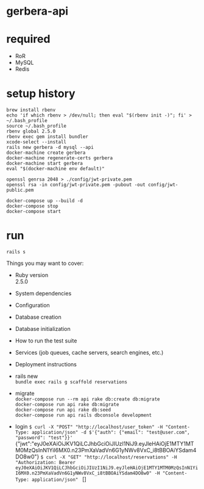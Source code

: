 # gerbera-api

# required
- RoR
- MySQL
- Redis

# setup history
```
brew install rbenv
echo 'if which rbenv > /dev/null; then eval "$(rbenv init -)"; fi' > ~/.bash_profile
source ~/.bash_profile
rbenv global 2.5.0
rbenv exec gem install bundler
xcode-select --install
rails new gerbera -d mysql --api
docker-machine create gerbera
docker-machine regenerate-certs gerbera
docker-machine start gerbera
eval "$(docker-machine env default)"

openssl genrsa 2048 > ./config/jwt-private.pem
openssl rsa -in config/jwt-private.pem -pubout -out config/jwt-public.pem

docker-compose up --build -d
docker-compose stop
docker-compose start
```

# run
`rails s`

Things you may want to cover:

* Ruby version  
2.5.0  

* System dependencies

* Configuration

* Database creation

* Database initialization

* How to run the test suite

* Services (job queues, cache servers, search engines, etc.)

* Deployment instructions

* rails new   
`bundle exec rails g scaffold reservations`
* migrate  
`docker-compose run --rm api rake db:create db:migrate`  
`docker-compose run api rake db:migrate`  
`docker-compose run api rake db:seed`  
`docker-compose run api rails dbconsole development`

* login
`$ curl -X "POST" "http://localhost/user_token" -H "Content-Type: application/json" -d $'{"auth": {"email": "test@user.com", "password": "test"}}'
`
{"jwt":"eyJ0eXAiOiJKV1QiLCJhbGciOiJIUzI1NiJ9.eyJleHAiOjE1MTY1MTM0MzQsInN1YiI6MX0.n23PmXaVadVn6G1yNWv8VxC_i8tBBOAiYSdam4DO8w0"}
`$ curl -X "GET" "http://localhost/reservations" -H "Authorization: Bearer eyJ0eXAiOiJKV1QiLCJhbGciOiJIUzI1NiJ9.eyJleHAiOjE1MTY1MTM0MzQsInN1YiI6MX0.n23PmXaVadVn6G1yNWv8VxC_i8tBBOAiYSdam4DO8w0" -H "Content-Type: application/json"
`
[]